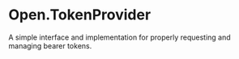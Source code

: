 # Open.TokenProvider
A simple interface and implementation for properly requesting and managing bearer tokens.

